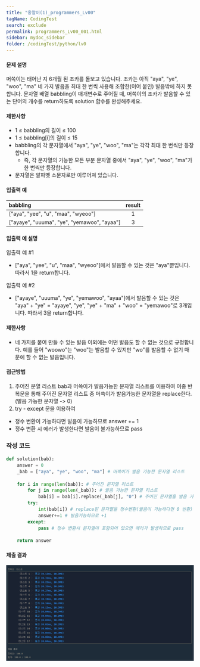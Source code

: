 ```yaml
---
title: "옹알이(1)_programmers_Lv00"
tagName: CodingTest
search: exclude
permalink: programmers_Lv00_001.html
sidebar: mydoc_sidebar
folder: /codingTest/python/lv0
---
```



#### 문제 설명 <br>

머쓱이는 태어난 지 6개월 된 조카를 돌보고 있습니다. 조카는 아직 "aya", "ye", "woo", "ma" 네 가지 발음을 최대 한 번씩 사용해 조합한(이어 붙인) 발음밖에 하지 못합니다. 문자열 배열 babbling이 매개변수로 주어질 때, 머쓱이의 조카가 발음할 수 있는 단어의 개수를 return하도록 solution 함수를 완성해주세요.

#### 제한사항 <br>

- 1 ≤ babbling의 길이 ≤ 100
- 1 ≤ babbling[i]의 길이 ≤ 15
- babbling의 각 문자열에서 "aya", "ye", "woo", "ma"는 각각 최대 한 번씩만 등장합니다.
  - 즉, 각 문자열의 가능한 모든 부분 문자열 중에서 "aya", "ye", "woo", "ma"가 한 번씩만 등장합니다.
- 문자열은 알파벳 소문자로만 이루어져 있습니다.

#### 입출력 예 <br>
  
babbling|result
:---|:---:
["aya", "yee", "u", "maa", "wyeoo"]|1
["ayaye", "uuuma", "ye", "yemawoo", "ayaa"]|3
  
#### 입출력 예 설명 <br>

입출력 예 #1
- ["aya", "yee", "u", "maa", "wyeoo"]에서 발음할 수 있는 것은 "aya"뿐입니다. 따라서 1을 return합니다.

입출력 예 #2
- ["ayaye", "uuuma", "ye", "yemawoo", "ayaa"]에서 발음할 수 있는 것은 "aya" + "ye" = "ayaye", "ye", "ye" + "ma" + "woo" = "yemawoo"로 3개입니다. 따라서 3을 return합니다.

#### 제한사항 <br>

 - 네 가지를 붙여 만들 수 있는 발음 이외에는 어떤 발음도 할 수 없는 것으로 규정합니다. 예를 들어 "woowo"는 "woo"는 발음할 수 있지만 "wo"를 발음할 수 없기 때문에 할 수 없는 발음입니다.

#### 접근방법 <br>

1. 주어진 문열 리스트 bab과 머쓱이가 발음가능한 문자열 리스트를 이용하여 이중 반복문을 통해 주어진 문자열 리스트 중 머쓱이가 발음가능한 문자열을 replace한다. (발음 가능한 문자열 -> 0)
2. try - except 문을 이용하여 
 - 정수 변환이 가능하다면 발음이 가능하므로 answer += 1
 - 정수 변환 시 에러가 발생한다면 발음이 불가능하므로 pass

### 작성 코드 <br>

```python
def solution(bab):
    answer = 0
    _bab = ["aya", "ye", "woo", "ma"] # 머쓱이가 발음 가능한 문자열 리스트
    
    for i in range(len(bab)): # 주어진 문자열 리스트
        for j in range(len(_bab)): # 발음 가능한 문자열 리스트
            bab[i] = bab[i].replace(_bab[j], "0") # 주어진 문자열을 발음 가능한 문자열과 비교하여 replace
        try:
            int(bab[i]) # replace된 문자열을 정수변환(발음이 가능하다면 0 반환)
            answer+=1 # 발음가능하므로 +1
        except:
            pass # 정수 변환시 문자열이 포함되어 있으면 에러가 발생하므로 pass
   
    return answer
```

#### 제출 결과

![제출 결과](\images\programmers_Lv00_001.png)



